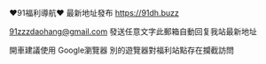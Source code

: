 ♥️91福利導航♥️ 最新地址發布 https://91dh.buzz

91zzzdaohang@gmail.com 發送任意文字此郵箱自動回复我站最新地址

開車建議使用 Google瀏覽器 別的遊覽器對福利站點存在攔截訪問
